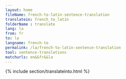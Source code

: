 ```yaml
---
layout: home
fileName: french-to-latin-sentence-translation
translatein: french_to_latin
folderName : translate
lang: la
from: fr
to: la
langname: french-to
permalink: /la/french-to-latin-sentence-translation
tool: sentence-translations
matchurls: en&&fr&&la
---
```

{% include section/translateinto.html %}
